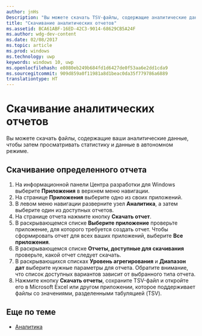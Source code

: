 ```yaml
---
author: jnHs
Description: "Вы можете скачать TSV-файлы, содержащие аналитические данные, чтобы затем просматривать статистику и данные в автономном режиме."
title: "Скачивание аналитических отчетов"
ms.assetid: BCA61ABF-16ED-42C3-9014-68629CB5A24F
ms.author: wdg-dev-content
ms.date: 02/08/2017
ms.topic: article
ms.prod: windows
ms.technology: uwp
keywords: windows 10, uwp
ms.openlocfilehash: e8080eb249b684fd1d6427de0f53aa6e2dd1cda9
ms.sourcegitcommit: 909d859a0f11981a8d1beac0da35f779786a6889
translationtype: HT
---
```

# <a name="download-analytics-reports"></a>Скачивание аналитических отчетов


Вы можете скачать файлы, содержащие ваши аналитические данные, чтобы затем просматривать статистику и данные в автономном режиме.

## <a name="to-download-a-specific-report"></a>Скачивание определенного отчета

1.  На информационной панели Центра разработки для Windows выберите **Приложения** в верхнем меню навигации.
2.  На странице **Приложения** выберите одно из своих приложений.
3.  В левом меню навигации разверните узел **Аналитика**, а затем выберите один из доступных отчетов.
4.  На странице отчета нажмите кнопку **Скачать отчет**.
5.  В раскрывающемся списке **Выберите приложение** проверьте приложение, для которого требуется создать отчет. Чтобы сформировать отчет для всех ваших приложений, выберите **Все приложения**.
6.  В раскрывающемся списке **Отчеты, доступные для скачивания** проверьте, какой отчет следует скачать.
7.  В раскрывающихся списках **Уровень агрегирования** и **Диапазон дат** выберите нужные параметры для отчета. Обратите внимание, что список доступных вариантов зависит от выбранного типа отчета.
8.  Нажмите кнопку **Скачать отчеты**, сохраните TSV-файл и откройте его в Microsoft Excel или другом приложении, которое поддерживает файлы со значениями, разделенными табуляцией (TSV).

## <a name="related-topics"></a>Еще по теме
- [Аналитика](analytics.md)
